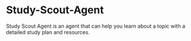 # Study-Scout-Agent
Study Scout Agent is an agent that can help you learn about a topic with a detailed study plan and resources.

